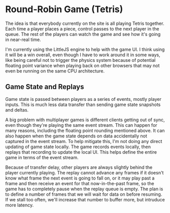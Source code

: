 # Round-Robin Game (Tetris)

The idea is that everybody currently on the site is all playing Tetris together.
Each time a player places a piece, control passes to the next player in the
queue. The rest of the players can watch the game and see how it's going in
near-real time.

I'm currently using the LittleJS engine to help with the game UI. I think using
it will be a win overall, even though I have to work around it in some ways,
like being careful not to trigger the physics system because of potential
floating point variance when playing back on other browsers that may
not even be running on the same CPU architecture.

## Game State and Replays

Game state is passed between players as a series of events, mostly player
inputs. This is much less data transfer than sending game state snapshots and
deltas.

A big problem with multiplayer games is different clients getting out of sync,
even though they're playing the same event stream. This can happen for many
reasons, including the floating point rounding mentioned above. It can also
happen when the game state depends on data accidentally not captured in the
event stream. To help mitigate this, I'm not doing any direct updating of game
state locally. The game records events locally, then replays that recording to
update the local UI. This helps define the entire game in terms of the event
stream.

Because of transfer delay, other players are always slightly behind the player
currently playing. The replay cannot advance any frames if it doesn't know what
frame the next event is going to fall on, or it may play past a frame and then
receive an event for that now-in-the-past frame, so the game has to completely
pause when the replay queue is empty. The plan is to define a number of frames
that we will wait for data on before resuming. If we stall too often, we'll
increase that number to buffer more, but intruduce more latency.

